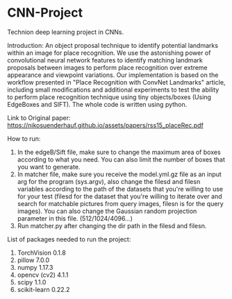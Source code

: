 # CNN-Project
Technion deep learning project in CNNs.

Introduction:
An object proposal technique to identify potential landmarks within an image for place recognition. We use the astonishing power of convolutional neural network features to identify matching landmark proposals between images to perform place recognition over extreme appearance and viewpoint variations. Our implementation is based on the workflow presented in "Place Recognition with ConvNet Landmarks" article, including small modifications and additional experiments to test the ability to perform place recognition technique using tiny objects/boxes (Using EdgeBoxes and SIFT). The whole code is written using python.

Link to Original paper:
https://nikosuenderhauf.github.io/assets/papers/rss15_placeRec.pdf

How to run:
1) In the edgeB/Sift file, make sure to change the maximum area of boxes according to what you need. You can also limit the number of boxes that you want to generate.
2) In matcher file, make sure you receive the model.yml.gz file as an input arg for the program (sys.argv), also change the filesd and filesn variables according to the path of the datasets that you're willing to use for your test (filesd for the dataset that you're willing to iterate over and search for matchable pictures from query images, filesn is for the query images). You can also change the Gaussian random projection parameter in this file. (512/1024/4096...)
3) Run matcher.py after changing the dir path in the filesd and filesn.

List of packages needed to run the project:
1) TorchVision 0.1.8
2) pillow 7.0.0
3) numpy 1.17.3
4) opencv (cv2) 4.1.1
5) scipy 1.1.0
6) scikit-learn 0.22.2
